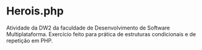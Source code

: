 # Herois.php
Atividade da DW2 da faculdade de Desenvolvimento de Software Multiplataforma. Exercício feito para prática de estruturas condicionais e de repetição em PHP.
